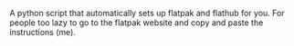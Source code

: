 A python script that automatically sets up flatpak and flathub for you. For people too lazy to go to the flatpak website and copy and paste the instructions (me). 
